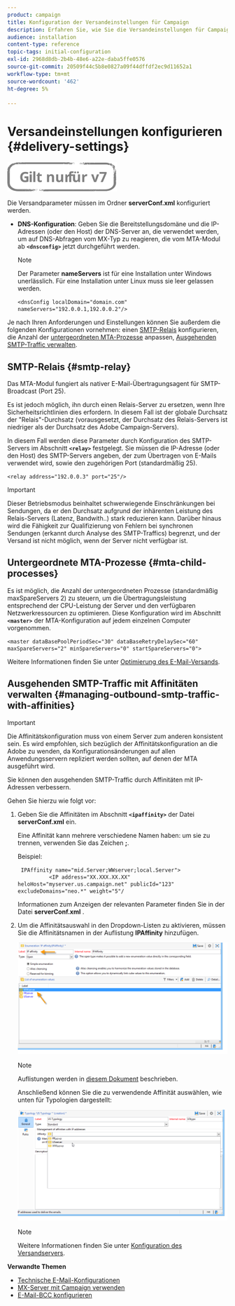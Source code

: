 ```yaml
---
product: campaign
title: Konfiguration der Versandeinstellungen für Campaign
description: Erfahren Sie, wie Sie die Versandeinstellungen für Campaign konfigurieren
audience: installation
content-type: reference
topic-tags: initial-configuration
exl-id: 2968d8db-2b4b-48e6-a22e-daba5ffe0576
source-git-commit: 20509f44c5b8e0827a09f44dffdf2ec9d11652a1
workflow-type: tm+mt
source-wordcount: '462'
ht-degree: 5%

---
```


# Versandeinstellungen konfigurieren {#delivery-settings}

![](../../assets/v7-only.svg)

Die Versandparameter müssen im Ordner **serverConf.xml** konfiguriert werden.

* **DNS-Konfiguration**: Geben Sie die Bereitstellungsdomäne und die IP-Adressen (oder den Host) der DNS-Server an, die verwendet werden, um auf DNS-Abfragen vom MX-Typ zu reagieren, die vom MTA-Modul ab  **`<dnsconfig>`** jetzt durchgeführt werden.

   >[!NOTE]
   >
   >Der Parameter **nameServers** ist für eine Installation unter Windows unerlässlich. Für eine Installation unter Linux muss sie leer gelassen werden.

   ```
   <dnsConfig localDomain="domain.com" nameServers="192.0.0.1,192.0.0.2"/>
   ```

Je nach Ihren Anforderungen und Einstellungen können Sie außerdem die folgenden Konfigurationen vornehmen: einen [SMTP-Relais](#smtp-relay) konfigurieren, die Anzahl der [untergeordneten MTA-Prozesse](#mta-child-processes) anpassen, [Ausgehenden SMTP-Traffic verwalten](#managing-outbound-smtp-traffic-with-affinities).

## SMTP-Relais {#smtp-relay}

Das MTA-Modul fungiert als nativer E-Mail-Übertragungsagent für SMTP-Broadcast (Port 25).

Es ist jedoch möglich, ihn durch einen Relais-Server zu ersetzen, wenn Ihre Sicherheitsrichtlinien dies erfordern. In diesem Fall ist der globale Durchsatz der &quot;Relais&quot;-Durchsatz (vorausgesetzt, der Durchsatz des Relais-Servers ist niedriger als der Durchsatz des Adobe Campaign-Servers).

In diesem Fall werden diese Parameter durch Konfiguration des SMTP-Servers im Abschnitt **`<relay>`** festgelegt. Sie müssen die IP-Adresse (oder den Host) des SMTP-Servers angeben, der zum Übertragen von E-Mails verwendet wird, sowie den zugehörigen Port (standardmäßig 25).

```
<relay address="192.0.0.3" port="25"/>
```

>[!IMPORTANT]
>
>Dieser Betriebsmodus beinhaltet schwerwiegende Einschränkungen bei Sendungen, da er den Durchsatz aufgrund der inhärenten Leistung des Relais-Servers (Latenz, Bandwith..) stark reduzieren kann. Darüber hinaus wird die Fähigkeit zur Qualifizierung von Fehlern bei synchronen Sendungen (erkannt durch Analyse des SMTP-Traffics) begrenzt, und der Versand ist nicht möglich, wenn der Server nicht verfügbar ist.

## Untergeordnete MTA-Prozesse {#mta-child-processes}

Es ist möglich, die Anzahl der untergeordneten Prozesse (standardmäßig maxSpareServers 2) zu steuern, um die Übertragungsleistung entsprechend der CPU-Leistung der Server und den verfügbaren Netzwerkressourcen zu optimieren. Diese Konfiguration wird im Abschnitt **`<master>`** der MTA-Konfiguration auf jedem einzelnen Computer vorgenommen.

```
<master dataBasePoolPeriodSec="30" dataBaseRetryDelaySec="60" maxSpareServers="2" minSpareServers="0" startSpareServers="0">
```

Weitere Informationen finden Sie unter [Optimierung des E-Mail-Versands](../../installation/using/email-deliverability.md#email-sending-optimization).

## Ausgehenden SMTP-Traffic mit Affinitäten verwalten {#managing-outbound-smtp-traffic-with-affinities}

>[!IMPORTANT]
>
>Die Affinitätskonfiguration muss von einem Server zum anderen konsistent sein. Es wird empfohlen, sich bezüglich der Affinitätskonfiguration an die Adobe zu wenden, da Konfigurationsänderungen auf allen Anwendungsservern repliziert werden sollten, auf denen der MTA ausgeführt wird.

Sie können den ausgehenden SMTP-Traffic durch Affinitäten mit IP-Adressen verbessern.

Gehen Sie hierzu wie folgt vor:

1. Geben Sie die Affinitäten im Abschnitt **`<ipaffinity>`** der Datei **serverConf.xml** ein.

   Eine Affinität kann mehrere verschiedene Namen haben: um sie zu trennen, verwenden Sie das Zeichen **;**.

   Beispiel:

   ```
    IPAffinity name="mid.Server;WWserver;local.Server">
             <IP address="XX.XXX.XX.XX" heloHost="myserver.us.campaign.net" publicId="123" excludeDomains="neo.*" weight="5"/
   ```

   Informationen zum Anzeigen der relevanten Parameter finden Sie in der Datei **serverConf.xml** .

1. Um die Affinitätsauswahl in den Dropdown-Listen zu aktivieren, müssen Sie die Affinitätsnamen in der Auflistung **IPAffinity** hinzufügen.

   ![](assets/ipaffinity_enum.png)

   >[!NOTE]
   >
   >Auflistungen werden in [diesem Dokument](../../platform/using/managing-enumerations.md) beschrieben.

   Anschließend können Sie die zu verwendende Affinität auswählen, wie unten für Typologien dargestellt:

   ![](assets/ipaffinity_typology.png)

   >[!NOTE]
   >
   >Weitere Informationen finden Sie unter [Konfiguration des Versandservers](../../installation/using/email-deliverability.md#delivery-server-configuration).

**Verwandte Themen** 
* [Technische E-Mail-Konfigurationen](email-deliverability.md)
* [MX-Server mit Campaign verwenden](using-mx-servers.md)
* [E-Mail-BCC konfigurieren](email-archiving.md)
